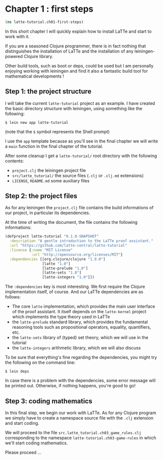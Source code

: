 
 # Chapter 1 : first steps


```clojure
(ns latte-tutorial.ch01-first-steps)

```

 In this short chapter I will quickly explain how to
 install LaTTe and start to work with it.

 If you are a seasoned Clojure programmer, there is
 in fact nothing that distinguishes the installation
 of LaTTe and the installation of any leiningen-powered
 Clojure library.

 Other build tools, such as boot or deps, could be used
 but I am personally enjoying working with leiningen and
 find it also a fantastic build tool for mathematical
 developments !




 ## Step 1: the project structure

 I will take the current `latte-tutorial` project as an example.
 I have created the basic directory structure with leiningen, using
 something like the following:

```
$ lein new app latte-tutorial
```
 (note that the `$` symbol represents the Shell prompt)

 I use the `app` template because as you'll see in the final chapter
 we will write a `main` function in the final chapter of the tutorial.

 After some cleanup I get a `latte-tutorial/` root directory
 with the following contents:
 - `project.clj` the leiningen project file
 - `src/latte_tutorial/` the source files (`.clj` or `.clj.md` extensions)
 - `LICENSE`, `README.md` some auxiliary files




 ## Step 2: the project files

 As for any leiningen the `project.clj` file contains the
 build informations of our project, in particular its dependencies.

 At the time of writing the document, the file contains the following
 informations:

```clojure
(defproject latte-tutorial "0.1.0-SNAPSHOT"
  :description "A gentle introduction to the LaTTe proof assistant."
  :url "https://github.com/latte-central/latte-tutorial"
  :license {:name "MIT License"
            :url "http://opensource.org/licenses/MIT"}
  :dependencies [[org.clojure/clojure "1.9.0"]
                 [latte "1.0"]
                 [latte-prelude "1.0"]
                 [latte-sets "1.0"]
                 [latte-integers "1.0"]])
```
 The `:dependencies` key is most interesting.
 We first require the Clojure implementation itself, of course.
 And our LaTTe dependencies are as follows:
 - The core `latte` implementation, which provides the main user interface
   of the proof assistant. It itself depends on the `latte-kernel` project which
   implements the type theory used in LaTTe
 - the `latte-prelude` standard library, which provides the fundamental reasoning
 tools such as propositional operators, equality, quantifiers, etc.
 - the `latte-sets` library of (typed) set theory, which we will use in the tutorial
 - the `latte-integers` arithmetic library, which we will also discuss

 To be sure that everything's fine regarding the dependencies, you might try the
 following on the command line:

 ```
 $ lein deps
 ```

 In case there is a problem with the dependencies, some error message will be
 printed out. Otherwise, if nothing happens, you're good to go!



 ## Step 3: coding mathematics

 In this final step, we begin our work with LaTTe. As for any Clojure program
 we simply have to create a namespace source file with the `.clj` extension
 and start coding.

 We will proceed to the file `src.latte_tutorial.ch03_game_rules.clj` corresponding
 to the namespace `latte-tutorial.ch03-game-rules` in which we'll start coding
 mathematics.

 Please proceed ...

